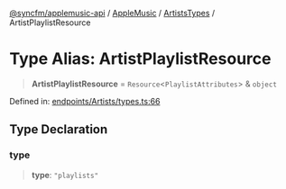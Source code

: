 [@syncfm/applemusic-api](../../../../../../globals.md) / [AppleMusic](../../../index.md) / [ArtistsTypes](../index.md) / ArtistPlaylistResource

# Type Alias: ArtistPlaylistResource

> **ArtistPlaylistResource** = `Resource`\<`PlaylistAttributes`\> & `object`

Defined in: [endpoints/Artists/types.ts:66](https://github.com/sync-fm/applemusic-api/blob/a6a8471d4d51a41f6bd8af9d95c8abf0126e10f4/src/endpoints/Artists/types.ts#L66)

## Type Declaration

### type

> **type**: `"playlists"`
